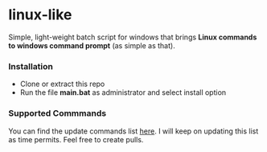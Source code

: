 # linux-like
Simple, light-weight batch script for windows that brings **Linux commands to windows command prompt** (as simple as that).

### Installation
* Clone or extract this repo
* Run the file **main.bat** as administrator and select install option

### Supported Commmands
You can find the update commands list [here](https://github.com/MithunKarthick/). I will keep on updating this list as time permits. Feel free to create pulls.